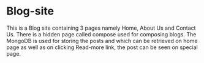 # Blog-site
This is a Blog site containing 3 pages namely Home, About Us and Contact Us. There is a hidden page called compose used for composing blogs. The MongoDB is used for storing the posts and which can be retrieved on home page as well as on clicking Read-more link, the post can be seen on special page.
